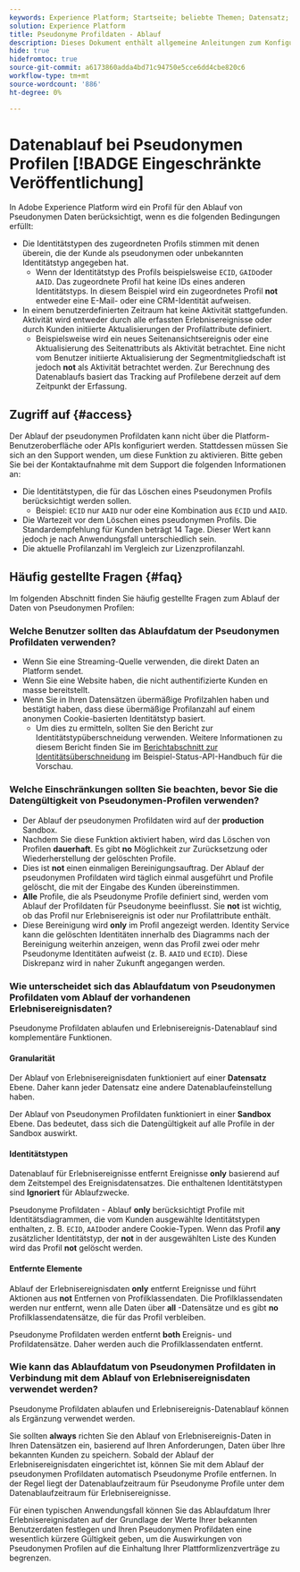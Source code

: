 ```yaml
---
keywords: Experience Platform; Startseite; beliebte Themen; Datensatz; Datensatz; Live-Zeit; ttl; Time-to-Live; pseudonyme; pseudonyme Profile; Datenablauf; Ablauf;
solution: Experience Platform
title: Pseudonyme Profildaten - Ablauf
description: Dieses Dokument enthält allgemeine Anleitungen zum Konfigurieren des Datenablaufs für Pseudonyme Profile in Adobe Experience Platform.
hide: true
hidefromtoc: true
source-git-commit: a6173860adda4bd71c94750e5cce6dd4cbe820c6
workflow-type: tm+mt
source-wordcount: '886'
ht-degree: 0%

---
```



# Datenablauf bei Pseudonymen Profilen [!BADGE Eingeschränkte Veröffentlichung]

In Adobe Experience Platform wird ein Profil für den Ablauf von Pseudonymen Daten berücksichtigt, wenn es die folgenden Bedingungen erfüllt:

- Die Identitätstypen des zugeordneten Profils stimmen mit denen überein, die der Kunde als pseudonymen oder unbekannten Identitätstyp angegeben hat.
   - Wenn der Identitätstyp des Profils beispielsweise `ECID`, `GAID`oder `AAID`. Das zugeordnete Profil hat keine IDs eines anderen Identitätstyps. In diesem Beispiel wird ein zugeordnetes Profil **not** entweder eine E-Mail- oder eine CRM-Identität aufweisen.
- In einem benutzerdefinierten Zeitraum hat keine Aktivität stattgefunden. Aktivität wird entweder durch alle erfassten Erlebnisereignisse oder durch Kunden initiierte Aktualisierungen der Profilattribute definiert.
   - Beispielsweise wird ein neues Seitenansichtsereignis oder eine Aktualisierung des Seitenattributs als Aktivität betrachtet. Eine nicht vom Benutzer initiierte Aktualisierung der Segmentmitgliedschaft ist jedoch **not** als Aktivität betrachtet werden. Zur Berechnung des Datenablaufs basiert das Tracking auf Profilebene derzeit auf dem Zeitpunkt der Erfassung.

## Zugriff auf {#access}

Der Ablauf der pseudonymen Profildaten kann nicht über die Platform-Benutzeroberfläche oder APIs konfiguriert werden. Stattdessen müssen Sie sich an den Support wenden, um diese Funktion zu aktivieren. Bitte geben Sie bei der Kontaktaufnahme mit dem Support die folgenden Informationen an:

- Die Identitätstypen, die für das Löschen eines Pseudonymen Profils berücksichtigt werden sollen.
   - Beispiel: `ECID` nur `AAID` nur oder eine Kombination aus `ECID` und `AAID`.
- Die Wartezeit vor dem Löschen eines pseudonymen Profils. Die Standardempfehlung für Kunden beträgt 14 Tage. Dieser Wert kann jedoch je nach Anwendungsfall unterschiedlich sein.
- Die aktuelle Profilanzahl im Vergleich zur Lizenzprofilanzahl.

## Häufig gestellte Fragen {#faq}

Im folgenden Abschnitt finden Sie häufig gestellte Fragen zum Ablauf der Daten von Pseudonymen Profilen:

### Welche Benutzer sollten das Ablaufdatum der Pseudonymen Profildaten verwenden?

- Wenn Sie eine Streaming-Quelle verwenden, die direkt Daten an Platform sendet.
- Wenn Sie eine Website haben, die nicht authentifizierte Kunden en masse bereitstellt.
- Wenn Sie in Ihren Datensätzen übermäßige Profilzahlen haben und bestätigt haben, dass diese übermäßige Profilanzahl auf einem anonymen Cookie-basierten Identitätstyp basiert.
   - Um dies zu ermitteln, sollten Sie den Bericht zur Identitätstypüberschneidung verwenden. Weitere Informationen zu diesem Bericht finden Sie im [Berichtabschnitt zur Identitätsüberschneidung](./api/preview-sample-status.md#identity-overlap-report) im Beispiel-Status-API-Handbuch für die Vorschau.

### Welche Einschränkungen sollten Sie beachten, bevor Sie die Datengültigkeit von Pseudonymen-Profilen verwenden?

- Der Ablauf der pseudonymen Profildaten wird auf der **production** Sandbox.
- Nachdem Sie diese Funktion aktiviert haben, wird das Löschen von Profilen **dauerhaft**. Es gibt **no** Möglichkeit zur Zurücksetzung oder Wiederherstellung der gelöschten Profile.
- Dies ist **not** einen einmaligen Bereinigungsauftrag. Der Ablauf der pseudonymen Profildaten wird täglich einmal ausgeführt und Profile gelöscht, die mit der Eingabe des Kunden übereinstimmen.
- **Alle** Profile, die als Pseudonyme Profile definiert sind, werden vom Ablauf der Profildaten für Pseudonyme beeinflusst. Sie **not** ist wichtig, ob das Profil nur Erlebnisereignis ist oder nur Profilattribute enthält.
- Diese Bereinigung wird **only** im Profil angezeigt werden. Identity Service kann die gelöschten Identitäten innerhalb des Diagramms nach der Bereinigung weiterhin anzeigen, wenn das Profil zwei oder mehr Pseudonyme Identitäten aufweist (z. B. `AAID` und `ECID`). Diese Diskrepanz wird in naher Zukunft angegangen werden.

### Wie unterscheidet sich das Ablaufdatum von Pseudonymen Profildaten vom Ablauf der vorhandenen Erlebnisereignisdaten?

Pseudonyme Profildaten ablaufen und Erlebnisereignis-Datenablauf sind komplementäre Funktionen.

#### Granularität

Der Ablauf von Erlebnisereignisdaten funktioniert auf einer **Datensatz** Ebene. Daher kann jeder Datensatz eine andere Datenablaufeinstellung haben.

Der Ablauf von Pseudonymen Profildaten funktioniert in einer **Sandbox** Ebene. Das bedeutet, dass sich die Datengültigkeit auf alle Profile in der Sandbox auswirkt.

#### Identitätstypen

Datenablauf für Erlebnisereignisse entfernt Ereignisse **only** basierend auf dem Zeitstempel des Ereignisdatensatzes. Die enthaltenen Identitätstypen sind **Ignoriert** für Ablaufzwecke.

Pseudonyme Profildaten - Ablauf **only** berücksichtigt Profile mit Identitätsdiagrammen, die vom Kunden ausgewählte Identitätstypen enthalten, z. B. `ECID`, `AAID`oder andere Cookie-Typen. Wenn das Profil **any** zusätzlicher Identitätstyp, der **not** in der ausgewählten Liste des Kunden wird das Profil **not** gelöscht werden.

#### Entfernte Elemente

Ablauf der Erlebnisereignisdaten **only** entfernt Ereignisse und führt Aktionen aus **not** Entfernen von Profilklassendaten. Die Profilklassendaten werden nur entfernt, wenn alle Daten über **all** -Datensätze und es gibt **no** Profilklassendatensätze, die für das Profil verbleiben.

Pseudonyme Profildaten werden entfernt **both** Ereignis- und Profildatensätze. Daher werden auch die Profilklassendaten entfernt.

### Wie kann das Ablaufdatum von Pseudonymen Profildaten in Verbindung mit dem Ablauf von Erlebnisereignisdaten verwendet werden?

Pseudonyme Profildaten ablaufen und Erlebnisereignis-Datenablauf können als Ergänzung verwendet werden.

Sie sollten **always** richten Sie den Ablauf von Erlebnisereignis-Daten in Ihren Datensätzen ein, basierend auf Ihren Anforderungen, Daten über Ihre bekannten Kunden zu speichern. Sobald der Ablauf der Erlebnisereignisdaten eingerichtet ist, können Sie mit dem Ablauf der pseudonymen Profildaten automatisch Pseudonyme Profile entfernen. In der Regel liegt der Datenablaufzeitraum für Pseudonyme Profile unter dem Datenablaufzeitraum für Erlebnisereignisse.

Für einen typischen Anwendungsfall können Sie das Ablaufdatum Ihrer Erlebnisereignisdaten auf der Grundlage der Werte Ihrer bekannten Benutzerdaten festlegen und Ihren Pseudonymen Profildaten eine wesentlich kürzere Gültigkeit geben, um die Auswirkungen von Pseudonymen Profilen auf die Einhaltung Ihrer Plattformlizenzverträge zu begrenzen.
